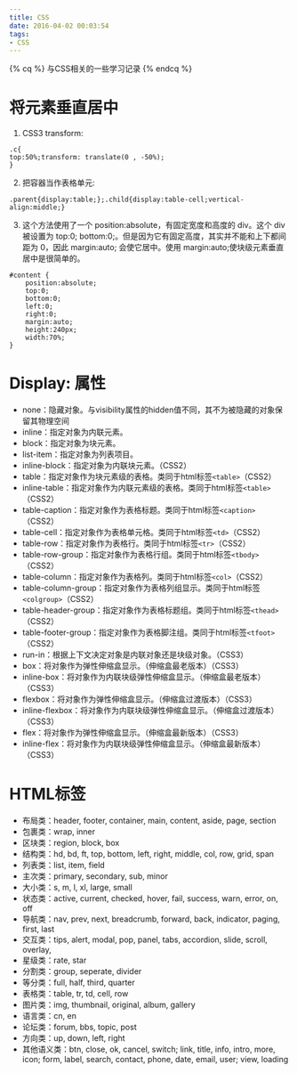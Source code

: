```yaml
---
title: CSS
date: 2016-04-02 00:03:54
tags: 
- CSS
---
```

{% cq %} 与CSS相关的一些学习记录 {% endcq %}
<!--more-->
# 将元素垂直居中
1. CSS3 transform:
```
.c{
top:50%;transform: translate(0 , -50%);
}
```
2. 把容器当作表格单元:
```
.parent{display:table;};.child{display:table-cell;vertical-align:middle;}
```
3. 这个方法使用了一个 position:absolute，有固定宽度和高度的 div。这个 div 被设置为 top:0; bottom:0;。但是因为它有固定高度，其实并不能和上下都间距为 0，因此 margin:auto; 会使它居中。使用 margin:auto;使块级元素垂直居中是很简单的。
```
#content {
    position:absolute;
    top:0;
    bottom:0;
    left:0;
    right:0;
    margin:auto;
    height:240px;
    width:70%;
}
```
# Display: 属性
+ none：隐藏对象。与visibility属性的hidden值不同，其不为被隐藏的对象保留其物理空间
+ inline：指定对象为内联元素。
+ block：指定对象为块元素。
+ list-item：指定对象为列表项目。
+ inline-block：指定对象为内联块元素。（CSS2）
+ table：指定对象作为块元素级的表格。类同于html标签`<table>`（CSS2）
+ inline-table：指定对象作为内联元素级的表格。类同于html标签`<table>`（CSS2）
+ table-caption：指定对象作为表格标题。类同于html标签`<caption>`（CSS2）
+ table-cell：指定对象作为表格单元格。类同于html标签`<td>`（CSS2）
+ table-row：指定对象作为表格行。类同于html标签`<tr>`（CSS2）
+ table-row-group：指定对象作为表格行组。类同于html标签`<tbody>`（CSS2）
+ table-column：指定对象作为表格列。类同于html标签`<col>`（CSS2）
+ table-column-group：指定对象作为表格列组显示。类同于html标签`<colgroup>`（CSS2）
+ table-header-group：指定对象作为表格标题组。类同于html标签`<thead>`（CSS2）
+ table-footer-group：指定对象作为表格脚注组。类同于html标签`<tfoot>`（CSS2）
+ run-in：根据上下文决定对象是内联对象还是块级对象。（CSS3）
+ box：将对象作为弹性伸缩盒显示。（伸缩盒最老版本）（CSS3）
+ inline-box：将对象作为内联块级弹性伸缩盒显示。（伸缩盒最老版本）（CSS3）
+ flexbox：将对象作为弹性伸缩盒显示。（伸缩盒过渡版本）（CSS3）
+ inline-flexbox：将对象作为内联块级弹性伸缩盒显示。（伸缩盒过渡版本）（CSS3）
+ flex：将对象作为弹性伸缩盒显示。（伸缩盒最新版本）（CSS3）
+ inline-flex：将对象作为内联块级弹性伸缩盒显示。（伸缩盒最新版本）（CSS3）
# HTML标签
+ 布局类：header, footer, container, main, content, aside, page, section
+ 包裹类：wrap, inner
+ 区块类：region, block, box
+ 结构类：hd, bd, ft, top, bottom, left, right, middle, col, row, grid, span
+ 列表类：list, item, field
+ 主次类：primary, secondary, sub, minor
+ 大小类：s, m, l, xl, large, small
+ 状态类：active, current, checked, hover, fail, success, warn, error, on, off
+ 导航类：nav, prev, next, breadcrumb, forward, back, indicator, paging, first, last
+ 交互类：tips, alert, modal, pop, panel, tabs, accordion, slide, scroll, overlay,
+ 星级类：rate, star
+ 分割类：group, seperate, divider
+ 等分类：full, half, third, quarter
+ 表格类：table, tr, td, cell, row
+ 图片类：img, thumbnail, original, album, gallery
+ 语言类：cn, en
+ 论坛类：forum, bbs, topic, post
+ 方向类：up, down, left, right
+ 其他语义类：btn, close, ok, cancel, switch; link, title, info, intro, more, icon; form, label, search, contact, phone, date, email, user; view, loading